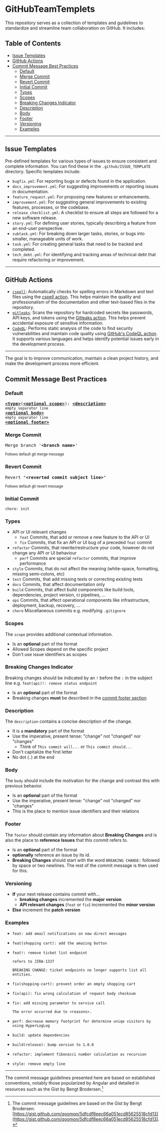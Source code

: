 # GitHubTeamTemplets

This repository serves as a collection of templates and guidelines to standardize and streamline team collaboration on GitHub. It includes:

## Table of Contents

*   [Issue Templates](#issue-templates)
*   [GitHub Actions](#github-actions)
*   [Commit Message Best Practices](#commit-message-best-practices)
    *   [Default](#default)
    *   [Merge Commit](#merge-commit)
    *   [Revert Commit](#revert-commit)
    *   [Initial Commit](#initial-commit)
    *   [Types](#types)
    *   [Scopes](#scopes)
    *   [Breaking Changes Indicator](#breaking-changes-indicator)
    *   [Description](#description)
    *   [Body](#body)
    *   [Footer](#footer)
    *   [Versioning](#versioning)
    *   [Examples](#examples)

---

## Issue Templates
Pre-defined templates for various types of issues to ensure consistent and complete information. You can find these in the `.github/ISSUE_TEMPLATE` directory. Specific templates include:
*   `bugfix.yml`: For reporting bugs or defects found in the application.
*   `docs_improvement.yml`: For suggesting improvements or reporting issues in documentation.
*   `feature_request.yml`: For proposing new features or enhancements.
*   `improvement.yml`: For suggesting general improvements to existing features, processes, or the codebase.
*   `release_checklist.yml`: A checklist to ensure all steps are followed for a new software release.
*   `story.yml`: For defining user stories, typically describing a feature from an end-user perspective.
*   `subtask.yml`: For breaking down larger tasks, stories, or bugs into smaller, manageable units of work.
*   `task.yml`: For creating general tasks that need to be tracked and completed.
*   `tech_debt.yml`: For identifying and tracking areas of technical debt that require refactoring or improvement.

---

## GitHub Actions
*   [`cspell`](./.github/workflows/cspell.yml): Automatically checks for spelling errors in Markdown and text files using the [cspell action](https://github.com/streetsidesoftware/cspell-action). This helps maintain the quality and professionalism of the documentation and other text-based files in the repository.
*   [`gitleaks`](./.github/workflows/gitleaks.yml): Scans the repository for hardcoded secrets like passwords, API keys, and tokens using the [Gitleaks action](https://github.com/gitleaks/gitleaks-action). This helps prevent accidental exposure of sensitive information.
*   [`CodeQL`](./.github/workflows/codeql-analysis.yml): Performs static analysis of the code to find security vulnerabilities and maintain code quality using [GitHub's CodeQL action](https://github.com/github/codeql-action). It supports various languages and helps identify potential issues early in the development process.

---

The goal is to improve communication, maintain a clean project history, and make the development process more efficient.

## Commit Message Best Practices

### Default
<pre>
<b><a href="#types">&lt;type&gt;</a></b></font>(<b><a href="#scopes">&lt;optional scope&gt;</a></b>): <b><a href="#description">&lt;description&gt;</a></b>
<sub>empty separator line</sub>
<b><a href="#body">&lt;optional body&gt;</a></b>
<sub>empty separator line</sub>
<b><a href="#footer">&lt;optional footer&gt;</a></b>
</pre>

### Merge Commit
<pre>
Merge branch '<b>&lt;branch name&gt;</b>'
</pre>
<sup>Follows default git merge message</sup>

### Revert Commit
<pre>
Revert "<b>&lt;reverted commit subject line&gt;</b>"
</pre>
<sup>Follows default git revert message</sup>

### Initial Commit
```
chore: init
```

### Types
- API or UI relevant changes
    - `feat` Commits, that add or remove a new feature to the API or UI
    - `fix` Commits, that fix an API or UI bug of a preceded `feat` commit
- `refactor` Commits, that rewrite/restructure your code, however do not change any API or UI behaviour
    - `perf` Commits are special `refactor` commits, that improve performance
- `style` Commits, that do not affect the meaning (white-space, formatting, missing semi-colons, etc)
- `test` Commits, that add missing tests or correcting existing tests
- `docs` Commits, that affect documentation only
- `build` Commits, that affect build components like build tools, dependencies, project version, ci pipelines, ...
- `ops` Commits, that affect operational components like infrastructure, deployment, backup, recovery, ...
- `chore` Miscellaneous commits e.g. modifying `.gitignore`

### Scopes
The `scope` provides additional contextual information.
* Is an **optional** part of the format
* Allowed Scopes depend on the specific project
* Don't use issue identifiers as scopes

### Breaking Changes Indicator
Breaking changes should be indicated by an `!` before the `:` in the subject line e.g. `feat(api)!: remove status endpoint`
- Is an **optional** part of the format
- Breaking changes **must** be described in the [commit footer section](#footer)

### Description
The `description` contains a concise description of the change.
- It is a **mandatory** part of the format
- Use the imperative, present tense: "change" not "changed" nor "changes"
  - Think of `This commit will...` or `This commit should...`
- Don't capitalize the first letter
- No dot (`.`) at the end

### Body
The `body` should include the motivation for the change and contrast this with previous behavior.
- Is an **optional** part of the format
- Use the imperative, present tense: "change" not "changed" nor "changes"
- This is the place to mention issue identifiers and their relations

### Footer
The `footer` should contain any information about **Breaking Changes** and is also the place to **reference Issues** that this commit refers to.
- Is an **optional** part of the format
- **optionally** reference an issue by its id.
- **Breaking Changes** should start with the word `BREAKING CHANGE:` followed by space or two newlines. The rest of the commit message is then used for this.

### Versioning
- **If** your next release contains commit with...
   - **breaking changes** incremented the **major version**
   - **API relevant changes** (`feat` or `fix`) incremented the **minor version**
- **Else** increment the **patch version**


### Examples
- ```
  feat: add email notifications on new direct messages
  ```
- ```
  feat(shopping cart): add the amazing button
  ```
- ```
  feat!: remove ticket list endpoint

  refers to JIRA-1337

  BREAKING CHANGE: ticket endpoints no longer supports list all entities.
  ```
- ```
  fix(shopping-cart): prevent order an empty shopping cart
  ```
- ```
  fix(api): fix wrong calculation of request body checksum
  ```
- ```
  fix: add missing parameter to service call

  The error occurred due to <reasons>.
  ```
- ```
  perf: decrease memory footprint for determine uniqe visitors by using HyperLogLog
  ```
- ```
  build: update dependencies
  ```
- ```
  build(release): bump version to 1.0.0
  ```
- ```
  refactor: implement fibonacci number calculation as recursion
  ```
- ```
  style: remove empty line
  ```

---

The commit message guidelines presented here are based on established conventions, notably those popularized by Angular and detailed in resources such as the Gist by Bengt Brodersen.[^1]

[^1]: The commit message guidelines are based on the Gist by Bengt Brodersen: [https://gist.github.com/qoomon/5dfcdf8eec66a051ecd85625518cfd13](https://gist.github.com/qoomon/5dfcdf8eec66a051ecd85625518cfd13).
